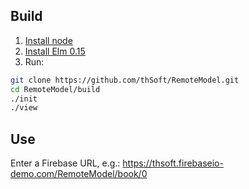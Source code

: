 ## Build

1. [Install node](http://nodejs.org/download/)
1. [Install Elm 0.15](http://elm-lang.org/Install.elm)
1. Run:
```bash
git clone https://github.com/thSoft/RemoteModel.git
cd RemoteModel/build
./init
./view
```

## Use

Enter a Firebase URL, e.g.: https://thsoft.firebaseio-demo.com/RemoteModel/book/0
